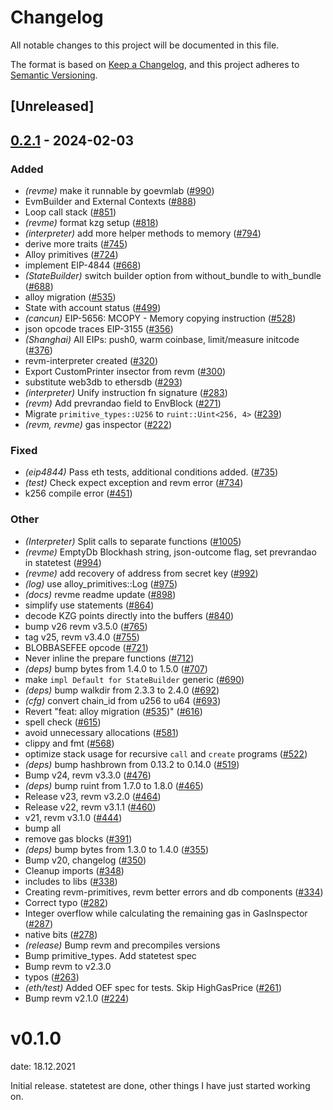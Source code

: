# Changelog
All notable changes to this project will be documented in this file.

The format is based on [Keep a Changelog](https://keepachangelog.com/en/1.0.0/),
and this project adheres to [Semantic Versioning](https://semver.org/spec/v2.0.0.html).

## [Unreleased]

## [0.2.1](https://github.com/carryingpotman/revm/compare/revme-v0.2.0...revme-v0.2.1) - 2024-02-03

### Added
- *(revme)* make it runnable by goevmlab ([#990](https://github.com/carryingpotman/revm/pull/990))
- EvmBuilder and External Contexts ([#888](https://github.com/carryingpotman/revm/pull/888))
- Loop call stack ([#851](https://github.com/carryingpotman/revm/pull/851))
- *(revme)* format kzg setup ([#818](https://github.com/carryingpotman/revm/pull/818))
- *(interpreter)* add more helper methods to memory ([#794](https://github.com/carryingpotman/revm/pull/794))
- derive more traits ([#745](https://github.com/carryingpotman/revm/pull/745))
- Alloy primitives ([#724](https://github.com/carryingpotman/revm/pull/724))
- implement EIP-4844 ([#668](https://github.com/carryingpotman/revm/pull/668))
- *(StateBuilder)* switch builder option from without_bundle to with_bundle ([#688](https://github.com/carryingpotman/revm/pull/688))
- alloy migration ([#535](https://github.com/carryingpotman/revm/pull/535))
- State with account status ([#499](https://github.com/carryingpotman/revm/pull/499))
- *(cancun)* EIP-5656: MCOPY - Memory copying instruction ([#528](https://github.com/carryingpotman/revm/pull/528))
- json opcode traces EIP-3155 ([#356](https://github.com/carryingpotman/revm/pull/356))
- *(Shanghai)* All EIPs: push0, warm coinbase, limit/measure initcode ([#376](https://github.com/carryingpotman/revm/pull/376))
- revm-interpreter created ([#320](https://github.com/carryingpotman/revm/pull/320))
- Export CustomPrinter insector from revm ([#300](https://github.com/carryingpotman/revm/pull/300))
- substitute web3db to ethersdb ([#293](https://github.com/carryingpotman/revm/pull/293))
- *(interpreter)* Unify instruction fn signature ([#283](https://github.com/carryingpotman/revm/pull/283))
- *(revm)* Add prevrandao field to EnvBlock ([#271](https://github.com/carryingpotman/revm/pull/271))
- Migrate `primitive_types::U256` to `ruint::Uint<256, 4>` ([#239](https://github.com/carryingpotman/revm/pull/239))
- *(revm, revme)* gas inspector ([#222](https://github.com/carryingpotman/revm/pull/222))

### Fixed
- *(eip4844)* Pass eth tests, additional conditions added. ([#735](https://github.com/carryingpotman/revm/pull/735))
- *(test)* Check expect exception and revm error ([#734](https://github.com/carryingpotman/revm/pull/734))
- k256 compile error ([#451](https://github.com/carryingpotman/revm/pull/451))

### Other
- *(Interpreter)* Split calls to separate functions ([#1005](https://github.com/carryingpotman/revm/pull/1005))
- *(revme)* EmptyDb Blockhash string, json-outcome flag, set prevrandao in statetest ([#994](https://github.com/carryingpotman/revm/pull/994))
- *(revme)* add recovery of address from secret key ([#992](https://github.com/carryingpotman/revm/pull/992))
- *(log)* use alloy_primitives::Log ([#975](https://github.com/carryingpotman/revm/pull/975))
- *(docs)* revme readme update ([#898](https://github.com/carryingpotman/revm/pull/898))
- simplify use statements ([#864](https://github.com/carryingpotman/revm/pull/864))
- decode KZG points directly into the buffers ([#840](https://github.com/carryingpotman/revm/pull/840))
- bump v26 revm v3.5.0 ([#765](https://github.com/carryingpotman/revm/pull/765))
- tag v25, revm v3.4.0 ([#755](https://github.com/carryingpotman/revm/pull/755))
- BLOBBASEFEE opcode ([#721](https://github.com/carryingpotman/revm/pull/721))
- Never inline the prepare functions ([#712](https://github.com/carryingpotman/revm/pull/712))
- *(deps)* bump bytes from 1.4.0 to 1.5.0 ([#707](https://github.com/carryingpotman/revm/pull/707))
- make `impl Default for StateBuilder` generic ([#690](https://github.com/carryingpotman/revm/pull/690))
- *(deps)* bump walkdir from 2.3.3 to 2.4.0 ([#692](https://github.com/carryingpotman/revm/pull/692))
- *(cfg)* convert chain_id from u256 to u64 ([#693](https://github.com/carryingpotman/revm/pull/693))
- Revert "feat: alloy migration ([#535](https://github.com/carryingpotman/revm/pull/535))" ([#616](https://github.com/carryingpotman/revm/pull/616))
- spell check ([#615](https://github.com/carryingpotman/revm/pull/615))
- avoid unnecessary allocations ([#581](https://github.com/carryingpotman/revm/pull/581))
- clippy and fmt ([#568](https://github.com/carryingpotman/revm/pull/568))
- optimize stack usage for recursive `call` and `create` programs ([#522](https://github.com/carryingpotman/revm/pull/522))
- *(deps)* bump hashbrown from 0.13.2 to 0.14.0 ([#519](https://github.com/carryingpotman/revm/pull/519))
- Bump v24, revm v3.3.0 ([#476](https://github.com/carryingpotman/revm/pull/476))
- *(deps)* bump ruint from 1.7.0 to 1.8.0 ([#465](https://github.com/carryingpotman/revm/pull/465))
- Release v23, revm v3.2.0 ([#464](https://github.com/carryingpotman/revm/pull/464))
- Release v22, revm v3.1.1 ([#460](https://github.com/carryingpotman/revm/pull/460))
- v21, revm v3.1.0 ([#444](https://github.com/carryingpotman/revm/pull/444))
- bump all
- remove gas blocks ([#391](https://github.com/carryingpotman/revm/pull/391))
- *(deps)* bump bytes from 1.3.0 to 1.4.0 ([#355](https://github.com/carryingpotman/revm/pull/355))
- Bump v20, changelog ([#350](https://github.com/carryingpotman/revm/pull/350))
- Cleanup imports ([#348](https://github.com/carryingpotman/revm/pull/348))
- includes to libs ([#338](https://github.com/carryingpotman/revm/pull/338))
- Creating revm-primitives, revm better errors and db components  ([#334](https://github.com/carryingpotman/revm/pull/334))
- Correct typo ([#282](https://github.com/carryingpotman/revm/pull/282))
- Integer overflow while calculating the remaining gas in GasInspector ([#287](https://github.com/carryingpotman/revm/pull/287))
- native bits ([#278](https://github.com/carryingpotman/revm/pull/278))
- *(release)* Bump revm and precompiles versions
- Bump primitive_types. Add statetest spec
- Bump revm to v2.3.0
- typos ([#263](https://github.com/carryingpotman/revm/pull/263))
- *(eth/test)* Added OEF spec for tests. Skip HighGasPrice ([#261](https://github.com/carryingpotman/revm/pull/261))
- Bump revm v2.1.0 ([#224](https://github.com/carryingpotman/revm/pull/224))
# v0.1.0
date: 18.12.2021

Initial release. statetest are done, other things I have just started working on.